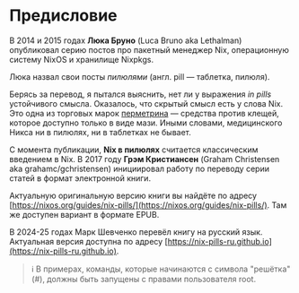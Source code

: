 # Предисловие

В 2014 и 2015 годах **Люка Бруно** (Luca Bruno aka Lethalman) опубликовал серию постов про пакетный менеджер Nix, операционную систему NixOS и хранилище Nixpkgs.

Люка назвал свои посты *пилюлями* (англ. pill — таблетка, пилюля).

Берясь за перевод, я пытался выяснить, нет ли у выражения *in pills* устойчивого смысла.
Оказалось, что скрытый смысл есть у слова Nix.
Это одна из торговых марок [перметрина](https://ru.wikipedia.org/wiki/%D0%9F%D0%B5%D1%80%D0%BC%D0%B5%D1%82%D1%80%D0%B8%D0%BD) — средства против клещей, которое доступно только в виде мази.
Иными словами, медицинского Никса ни в пилюлях, ни в таблетках не бывает.

С момента публикации, **Nix в пилюлях** считается классическим введением в Nix. В 2017 году **Грэм Кристиансен** (Graham Christensen aka grahamc/gchristensen) инициировал работу по переводу серии статей в формат электронной книги.

Актуальную оригинальную версию книги вы найдёте по адресу [https://nixos.org/guides/nix-pills/](https://nixos.org/guides/nix-pills/).
Там же доступен вариант в формате EPUB.

В 2024-25 годах Марк Шевченко перевёл книгу на русский язык.
Актуальная версия доступна по адресу [https://nix-pills-ru.github.io](https://nix-pills-ru.github.io).

> ℹ️ В примерах, команды, которые начинаются с символа "решётка" (#), должны быть запущены с правами пользователя root.
